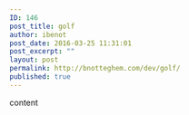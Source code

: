 ```yaml
---
ID: 146
post_title: golf
author: ibenot
post_date: 2016-03-25 11:31:01
post_excerpt: ""
layout: post
permalink: http://bnotteghem.com/dev/golf/
published: true
---
```

content